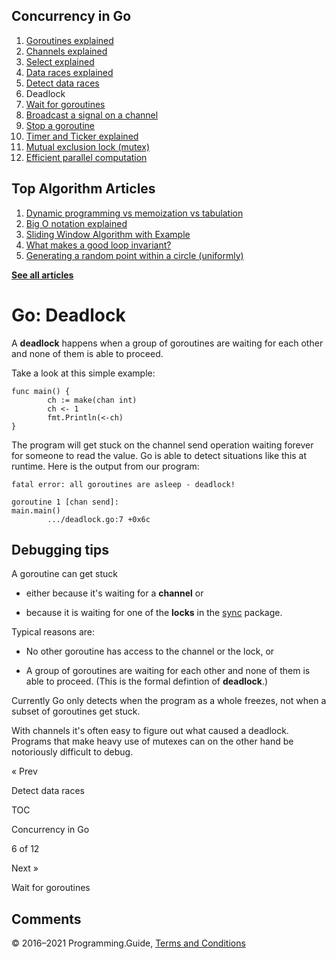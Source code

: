 



## Concurrency in Go

1.  [Goroutines explained](goroutines-explained.html)
2.  [Channels explained](channels-explained.html)
3.  [Select explained](select-explained.html)
4.  [Data races explained](data-races-explained.html)
5.  [Detect data races](detect-data-races.html)
6.  Deadlock
7.  [Wait for goroutines](wait-for-goroutines-waitgroup.html)
8.  [Broadcast a signal on a channel](broadcast-channel.html)
9.  [Stop a goroutine](stop-goroutine.html)
10. [Timer and Ticker explained](time-reset-wait-stop-timeout-cancel-interval.html)
11. [Mutual exclusion lock (mutex)](mutex-explained.html)
12. [Efficient parallel computation](efficient-parallel-computation.html)



## Top Algorithm Articles

1.  [Dynamic programming vs memoization vs tabulation](../dynamic-programming-vs-memoization-vs-tabulation.html)
2.  [Big O notation explained](../big-o-notation-explained.html)
3.  [Sliding Window Algorithm with Example](../sliding-window-example.html)
4.  [What makes a good loop invariant?](../what-makes-a-good-loop-invariant.html)
5.  [Generating a random point within a circle (uniformly)](../random-point-within-circle.html)

[**See all articles**](../index.html)

# Go: Deadlock

A **deadlock** happens when a group of goroutines are waiting for each other and none of them is able to proceed.

Take a look at this simple example:

    func main() {
            ch := make(chan int)
            ch <- 1
            fmt.Println(<-ch)
    }

The program will get stuck on the channel send operation waiting forever for someone to read the value. Go is able to detect situations like this at runtime. Here is the output from our program:

    fatal error: all goroutines are asleep - deadlock!

    goroutine 1 [chan send]:
    main.main()
            .../deadlock.go:7 +0x6c

## Debugging tips

A goroutine can get stuck

- either because it's waiting for a **channel** or

- because it is waiting for one of the **locks** in the [sync](https://golang.org/pkg/sync/) package.

Typical reasons are:

- No other goroutine has access to the channel or the lock, or

- A group of goroutines are waiting for each other and none of them is able to proceed. (This is the formal defintion of **deadlock**.)

Currently Go only detects when the program as a whole freezes, not when a subset of goroutines get stuck.

With channels it's often easy to figure out what caused a deadlock. Programs that make heavy use of mutexes can on the other hand be notoriously difficult to debug.

<a href="detect-data-races.html" class="prev"></a>

« Prev

Detect data races

[](go-concurrency-tutorial.html#toc)

TOC

Concurrency in Go

6 of 12

<a href="wait-for-goroutines-waitgroup.html" class="next"></a>

Next »

Wait for goroutines

## Comments



© 2016–2021 Programming.Guide, [Terms and Conditions](../terms-and-conditions.html)
